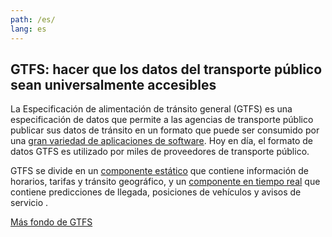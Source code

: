 ```yaml
---
path: /es/
lang: es
---
```


## GTFS: hacer que los datos del transporte público sean universalmente accesibles

La Especificación de alimentación de tránsito general (GTFS) es una especificación de datos que permite a las agencias de transporte público publicar sus datos de tránsito en un formato que puede ser consumido por una [gran variedad de aplicaciones de software](/es/aplicaciones). Hoy en día, el formato de datos GTFS es utilizado por miles de proveedores de transporte público.

GTFS se divide en un [componente estático](/es/reference/static) que contiene información de horarios, tarifas y tránsito geográfico, y un [componente en tiempo real](/es/reference/realtime/v2) que contiene predicciones de llegada, posiciones de vehículos y avisos de servicio .

[Más fondo de GTFS](/gtfs-background)
